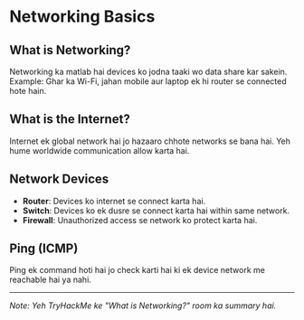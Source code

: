 # Networking Basics

## What is Networking?
Networking ka matlab hai devices ko jodna taaki wo data share kar sakein. Example: Ghar ka Wi-Fi, jahan mobile aur laptop ek hi router se connected hote hain.

## What is the Internet?
Internet ek global network hai jo hazaaro chhote networks se bana hai. Yeh hume worldwide communication allow karta hai.

## Network Devices
- **Router**: Devices ko internet se connect karta hai.
- **Switch**: Devices ko ek dusre se connect karta hai within same network.
- **Firewall**: Unauthorized access se network ko protect karta hai.

## Ping (ICMP)
Ping ek command hoti hai jo check karti hai ki ek device network me reachable hai ya nahi.

---

*Note: Yeh TryHackMe ke "What is Networking?" room ka summary hai.*
